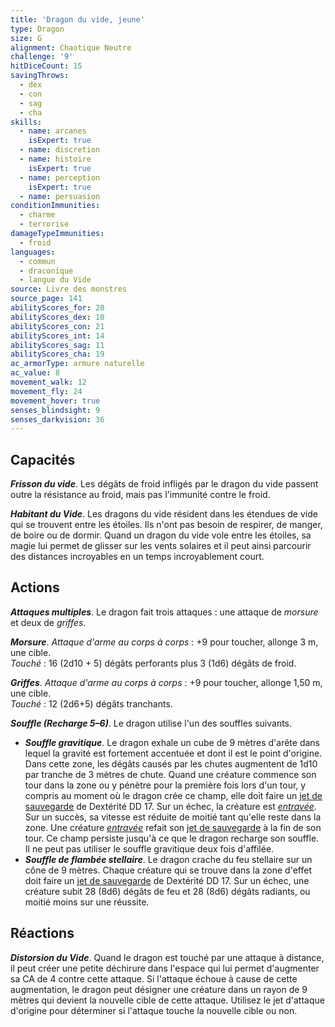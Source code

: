 ```yaml
---
title: 'Dragon du vide, jeune'
type: Dragon
size: G
alignment: Chaotique Neutre
challenge: '9'
hitDiceCount: 15
savingThrows:
  - dex
  - con
  - sag
  - cha
skills:
  - name: arcanes
    isExpert: true
  - name: discretion
  - name: histoire
    isExpert: true
  - name: perception
    isExpert: true
  - name: persuasion
conditionImmunities:
  - charme
  - terrorise
damageTypeImmunities:
  - froid
languages:
  - commun
  - draconique
  - langue du Vide
source: Livre des monstres
source_page: 141
abilityScores_for: 20
abilityScores_dex: 10
abilityScores_con: 21
abilityScores_int: 14
abilityScores_sag: 11
abilityScores_cha: 19
ac_armorType: armure naturelle
ac_value: 8
movement_walk: 12
movement_fly: 24
movement_hover: true
senses_blindsight: 9
senses_darkvision: 36
---
```

## Capacités
_**Frisson du vide**_. Les dégâts de froid infligés par le dragon du vide passent outre la résistance au froid, mais pas l'immunité contre le froid.

_**Habitant du Vide**_. Les dragons du vide résident dans les étendues de vide qui se trouvent entre les étoiles. Ils n'ont pas besoin de respirer, de manger, de boire ou de dormir. Quand un dragon du vide vole entre les étoiles, sa magie lui permet de glisser sur les vents solaires et il peut ainsi parcourir des distances incroyables en un temps incroyablement court.

## Actions
_**Attaques multiples**_. Le dragon fait trois attaques : une attaque de _morsure_ et deux de _griffes_.

_**Morsure**_. _Attaque d'arme au corps à corps_ : +9 pour toucher, allonge 3 m, une cible.  
_Touché_ : 16 (2d10 + 5) dégâts perforants plus 3 (1d6) dégâts de froid.

_**Griffes**_. _Attaque d'arme au corps à corps_ : +9 pour toucher, allonge 1,50 m, une cible.  
_Touché_ : 12 (2d6+5) dégâts tranchants.

_**Souffle (Recharge 5–6)**_. Le dragon utilise l'un des souffles suivants.
* _**Souffle gravitique**_. Le dragon exhale un cube de 9 mètres d'arête dans lequel la gravité est fortement accentuée et dont il est le point d'origine. Dans cette zone, les dégâts causés par les chutes augmentent de 1d10 par tranche de 3 mètres de chute. Quand une créature commence son tour dans la zone ou y pénètre pour la première fois lors d'un tour, y compris au moment où le dragon crée ce champ, elle doit faire un [jet de sauvegarde](/utiliser-les-caracteristiques/#jets-de-sauvegarde) de Dextérité DD 17. Sur un échec, la créature est [_entravée_](/gerer-la-sante-du-personnage/#entrave). Sur un succès, sa vitesse est réduite de moitié tant qu'elle reste dans la zone. Une créature [_entravée_](/gerer-la-sante-du-personnage/#entrave) refait son [jet de sauvegarde](/utiliser-les-caracteristiques/#jets-de-sauvegarde) à la fin de son tour. Ce champ persiste jusqu'à ce que le dragon recharge son souffle. Il ne peut pas utiliser le souffle gravitique deux fois d'affilée.
* _**Souffle de flambée stellaire**_. Le dragon crache du feu stellaire sur un cône de 9 mètres. Chaque créature qui se trouve dans la zone d'effet doit faire un [jet de sauvegarde](/utiliser-les-caracteristiques/#jets-de-sauvegarde) de Dextérité DD 17. Sur un échec, une créature subit 28 (8d6) dégâts de feu et 28 (8d6) dégâts radiants, ou moitié moins sur une réussite.

## Réactions
_**Distorsion du Vide**_. Quand le dragon est touché par une attaque à distance, il peut créer une petite déchirure dans l'espace qui lui permet d'augmenter sa CA de 4 contre cette attaque. Si l'attaque échoue à cause de cette augmentation, le dragon peut désigner une créature dans un rayon de 9 mètres qui devient la nouvelle cible de cette attaque. Utilisez le jet d'attaque d'origine pour déterminer si l'attaque touche la nouvelle cible ou non.

